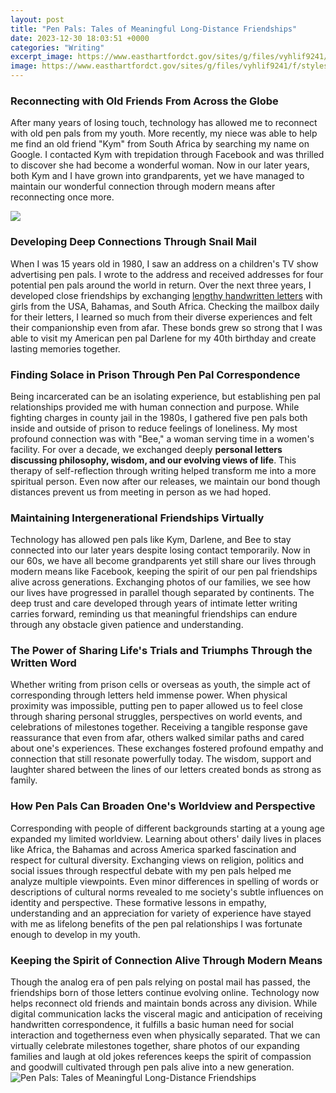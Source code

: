 ```yaml
---
layout: post
title: "Pen Pals: Tales of Meaningful Long-Distance Friendships"
date: 2023-12-30 18:03:51 +0000
categories: "Writing"
excerpt_image: https://www.easthartfordct.gov/sites/g/files/vyhlif9241/f/styles/news_image/public/news/intergenerational_pen_pals_flyer_.png?itok=zZkBP1n2
image: https://www.easthartfordct.gov/sites/g/files/vyhlif9241/f/styles/news_image/public/news/intergenerational_pen_pals_flyer_.png?itok=zZkBP1n2
---
```


### Reconnecting with Old Friends From Across the Globe
After many years of losing touch, technology has allowed me to reconnect with old pen pals from my youth. More recently, my niece was able to help me find an old friend "Kym" from South Africa by searching my name on Google. I contacted Kym with trepidation through Facebook and was thrilled to discover she had become a wonderful woman. Now in our later years, both Kym and I have grown into grandparents, yet we have managed to maintain our wonderful connection through modern means after reconnecting once more. 

![](http://s3.foreveryoungadult.com.s3.amazonaws.com/_uploads/images/21369/envelopedinfriendship_cover__span.jpg)
### Developing Deep Connections Through Snail Mail 
When I was 15 years old in 1980, I saw an address on a children's TV show advertising pen pals. I wrote to the address and received addresses for four potential pen pals around the world in return. Over the next three years, I developed close friendships by exchanging [lengthy handwritten letters](https://store.fi.io.vn/collection/chihuahua-lover) with girls from the USA, Bahamas, and South Africa. Checking the mailbox daily for their letters, I learned so much from their diverse experiences and felt their companionship even from afar. These bonds grew so strong that I was able to visit my American pen pal Darlene for my 40th birthday and create lasting memories together.
### Finding Solace in Prison Through Pen Pal Correspondence  
Being incarcerated can be an isolating experience, but establishing pen pal relationships provided me with human connection and purpose. While fighting charges in county jail in the 1980s, I gathered five pen pals both inside and outside of prison to reduce feelings of loneliness. My most profound connection was with "Bee," a woman serving time in a women's facility. For over a decade, we exchanged deeply **personal letters discussing philosophy, wisdom, and our evolving views of life**. This therapy of self-reflection through writing helped transform me into a more spiritual person. Even now after our releases, we maintain our bond though distances prevent us from meeting in person as we had hoped. 
### Maintaining Intergenerational Friendships Virtually
Technology has allowed pen pals like Kym, Darlene, and Bee to stay connected into our later years despite losing contact temporarily. Now in our 60s, we have all become grandparents yet still share our lives through modern means like Facebook, keeping the spirit of our pen pal friendships alive across generations. Exchanging photos of our families, we see how our lives have progressed in parallel though separated by continents. The deep trust and care developed through years of intimate letter writing carries forward, reminding us that meaningful friendships can endure through any obstacle given patience and understanding.
### The Power of Sharing Life's Trials and Triumphs Through the Written Word
Whether writing from prison cells or overseas as youth, the simple act of corresponding through letters held immense power. When physical proximity was impossible, putting pen to paper allowed us to feel close through sharing personal struggles, perspectives on world events, and celebrations of milestones together. Receiving a tangible response gave reassurance that even from afar, others walked similar paths and cared about one's experiences. These exchanges fostered profound empathy and connection that still resonate powerfully today. The wisdom, support and laughter shared between the lines of our letters created bonds as strong as family.
### How Pen Pals Can Broaden One's Worldview and Perspective 
Corresponding with people of different backgrounds starting at a young age expanded my limited worldview. Learning about others' daily lives in places like Africa, the Bahamas and across America sparked fascination and respect for cultural diversity. Exchanging views on religion, politics and social issues through respectful debate with my pen pals helped me analyze multiple viewpoints. Even minor differences in spelling of words or descriptions of cultural norms revealed to me society's subtle influences on identity and perspective. These formative lessons in empathy, understanding and an appreciation for variety of experience have stayed with me as lifelong benefits of the pen pal relationships I was fortunate enough to develop in my youth.
### Keeping the Spirit of Connection Alive Through Modern Means
Though the analog era of pen pals relying on postal mail has passed, the friendships born of those letters continue evolving online. Technology now helps reconnect old friends and maintain bonds across any division. While digital communication lacks the visceral magic and anticipation of receiving handwritten correspondence, it fulfills a basic human need for social interaction and togetherness even when physically separated. That we can virtually celebrate milestones together, share photos of our expanding families and laugh at old jokes references keeps the spirit of compassion and goodwill cultivated through pen pals alive into a new generation.
![Pen Pals: Tales of Meaningful Long-Distance Friendships](https://www.easthartfordct.gov/sites/g/files/vyhlif9241/f/styles/news_image/public/news/intergenerational_pen_pals_flyer_.png?itok=zZkBP1n2)
